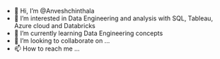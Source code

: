 - 👋 Hi, I’m @Anveshchinthala
- 👀 I’m interested in Data Engineering and analysis with SQL, Tableau, Azure cloud and Databricks
- 🌱 I’m currently learning Data Engineering concepts 
- 💞️ I’m looking to collaborate on ...
- 📫 How to reach me ...

<!---
Anveshchinthala/Anveshchinthala is a ✨ special ✨ repository because its `README.md` (this file) appears on your GitHub profile.
You can click the Preview link to take a look at your changes.
--->
